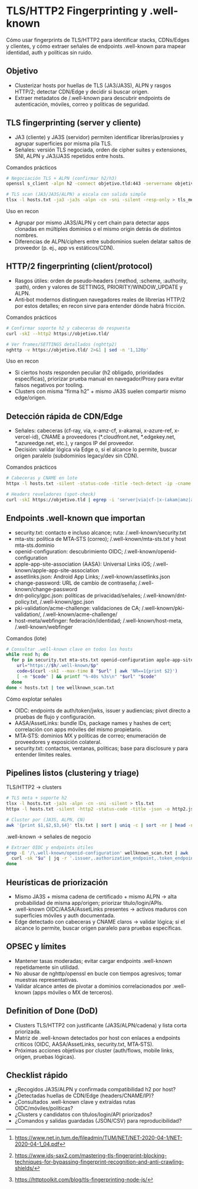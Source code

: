 # TLS/HTTP2 Fingerprinting y .well-known

Cómo usar fingerprints de TLS/HTTP2 para identificar stacks, CDNs/Edges y clientes, y cómo extraer señales de endpoints .well-known para mapear identidad, auth y políticas sin ruido.

## Objetivo

- Clusterizar hosts por huellas de TLS (JA3/JA3S), ALPN y rasgos HTTP/2; detectar CDN/Edge y decidir si buscar origen.
- Extraer metadatos de /.well-known para descubrir endpoints de autenticación, móviles, correo y políticas de seguridad.

## TLS fingerprinting (server y cliente)

- JA3 (cliente) y JA3S (servidor) permiten identificar librerías/proxies y agrupar superficies por misma pila TLS.
- Señales: versión TLS negociada, orden de cipher suites y extensiones, SNI, ALPN y JA3/JA3S repetidos entre hosts.

Comandos prácticos

```bash
# Negociación TLS + ALPN (confirmar h2/h3)
openssl s_client -alpn h2 -connect objetivo.tld:443 -servername objetivo.tld </dev/null 2>/dev/null | egrep -i 'ALPN|Protocol|Cipher|Verify'

# TLS scan (JA3/JA3S/ALPN) a escala con salida simple
tlsx -l hosts.txt -ja3 -ja3s -alpn -cn -sni -silent -resp-only > tls_meta.txt
```

Uso en recon

- Agrupar por mismo JA3S/ALPN y cert chain para detectar apps clonadas en múltiples dominios o el mismo origin detrás de distintos nombres.
- Diferencias de ALPN/ciphers entre subdominios suelen delatar saltos de proveedor (p. ej., app vs estáticos/CDN).

## HTTP/2 fingerprinting (client/protocol)

- Rasgos útiles: orden de pseudo‑headers (:method, :scheme, :authority, :path), orden y valores de SETTINGS, PRIORITY/WINDOW_UPDATE y ALPN.
- Anti‑bot modernos distinguen navegadores reales de librerías HTTP/2 por estos detalles; en recon sirve para entender dónde habrá fricción.

Comandos prácticos

```bash
# Confirmar soporte h2 y cabeceras de respuesta
curl -skI --http2 https://objetivo.tld/

# Ver frames/SETTINGS detallados (nghttp2)
nghttp -v https://objetivo.tld/ 2>&1 | sed -n '1,120p'
```

Uso en recon

- Si ciertos hosts responden peculiar (h2 obligado, prioridades específicas), priorizar prueba manual en navegador/Proxy para evitar falsos negativos por tooling.
- Clusters con misma “firma h2” + mismo JA3S suelen compartir mismo edge/origen.

## Detección rápida de CDN/Edge

- Señales: cabeceras (cf-ray, via, x-amz-cf, x-akamai, x-azure-ref, x-vercel-id), CNAME a proveedores (*.cloudfront.net, *.edgekey.net, *.azureedge.net, etc.), y rangos IP del proveedor.
- Decisión: validar lógica vía Edge o, si el alcance lo permite, buscar origen paralelo (subdominios legacy/dev sin CDN).

Comandos prácticos

```bash
# Cabeceras y CNAME en lote
httpx -l hosts.txt -silent -status-code -title -tech-detect -ip -cname -json -o httpx_meta.json

# Headers reveladores (spot-check)
curl -skI https://objetivo.tld | egrep -i 'server|via|cf-|x-(akam|amz|azure|fastly|vercel|netlify|cdn)'
```

## Endpoints .well-known que importan

- security.txt: contacto e incluso alcance; ruta: /.well-known/security.txt
- mta-sts: política de MTA‑STS (correo); /.well-known/mta-sts.txt y host mta-sts.dominio
- openid-configuration: descubrimiento OIDC; /.well-known/openid-configuration
- apple-app-site-association (AASA): Universal Links iOS; /.well-known/apple-app-site-association
- assetlinks.json: Android App Links; /.well-known/assetlinks.json
- change-password: URL de cambio de contraseña; /.well-known/change-password
- dnt-policy/gpc.json: políticas de privacidad/señales; /.well-known/dnt-policy.txt, /.well-known/gpc.json
- pki-validation/acme-challenge: validaciones de CA; /.well-known/pki-validation/, /.well-known/acme-challenge/
- host-meta/webfinger: federación/identidad; /.well-known/host-meta, /.well-known/webfinger

Comandos (lote)

```bash
# Consultar .well-known clave en todos los hosts
while read h; do
  for p in security.txt mta-sts.txt openid-configuration apple-app-site-association assetlinks.json change-password dnt-policy.txt gpc.json; do
    url="https://$h/.well-known/$p"
    code=$(curl -skI --max-time 8 "$url" | awk 'NR==1{print $2}')
    [ -n "$code" ] && printf "%-40s %3s\n" "$url" "$code"
  done
done < hosts.txt | tee wellknown_scan.txt
```

Cómo explotar señales

- OIDC: endpoints de auth/token/jwks, issuer y audiencias; pivot directo a pruebas de flujo y configuración.
- AASA/AssetLinks: bundle IDs, package names y hashes de cert; correlación con apps móviles del mismo propietario.
- MTA‑STS: dominios MX y políticas de correo; enumeración de proveedores y exposición colateral.
- security.txt: contactos, ventanas, políticas; base para disclosure y para entender límites reales.

## Pipelines listos (clustering y triage)

TLS/HTTP2 → clusters

```bash
# TLS meta + soporte h2
tlsx -l hosts.txt -ja3s -alpn -cn -sni -silent > tls.txt
httpx -l hosts.txt -silent -http2 -status-code -title -json -o http2.json

# Cluster por (JA3S, ALPN, CN)
awk '{print $1,$2,$3,$4}' tls.txt | sort | uniq -c | sort -nr | head -n 50
```

.well-known → señales de negocio

```bash
# Extraer OIDC y endpoints útiles
grep -E '/\.well-known/openid-configuration' wellknown_scan.txt | awk '{print $1}' | while read u; do
  curl -sk "$u" | jq -r '.issuer,.authorization_endpoint,.token_endpoint,.jwks_uri'
done
```

## Heurísticas de priorización

- Mismo JA3S + misma cadena de certificado + mismo ALPN → alta probabilidad de misma app/origen; priorizar título/login/APIs.
- .well-known OIDC/AASA/AssetLinks presentes → activos maduros con superficies móviles y auth documentada.
- Edge detectado con cabeceras y CNAME claros → validar lógica; si el alcance lo permite, buscar origen paralelo para pruebas específicas.

## OPSEC y límites

- Mantener tasas moderadas; evitar cargar endpoints .well-known repetidamente sin utilidad.
- No abusar de nghttp/openssl en bucle con tiempos agresivos; tomar muestras representativas.
- Validar alcance antes de pivotar a dominios correlacionados por .well-known (apps móviles o MX de terceros).

## Definition of Done (DoD)

- Clusters TLS/HTTP2 con justificante (JA3S/ALPN/cadena) y lista corta priorizada.
- Matriz de .well-known detectados por host con enlaces a endpoints críticos (OIDC, AASA/AssetLinks, security.txt, MTA‑STS).
- Próximas acciones objetivas por cluster (auth/flows, mobile links, origen, pruebas lógicas).

## Checklist rápido

- ¿Recogidos JA3S/ALPN y confirmada compatibilidad h2 por host?
- ¿Detectadas huellas de CDN/Edge (headers/CNAME/IP)?
- ¿Consultados .well-known clave y extraídas rutas OIDC/móviles/políticas?
- ¿Clusters y candidatos con títulos/login/API priorizados?
- ¿Comandos y salidas guardadas (JSON/CSV) para reproducibilidad?
  <span style="display:none">[^3][^7][^9]</span>


[^1]: https://www.scrapeless.com/en/blog/bypass-https2
    
[^2]: https://www.adspower.com/es/blog/tls-fingerprinting-techniques-and-bypassing-methods
    
[^3]: https://www.net.in.tum.de/fileadmin/TUM/NET/NET-2020-04-1/NET-2020-04-1_04.pdf
    
[^4]: https://lwthiker.com/networks/2022/06/17/tls-fingerprinting.html
    
[^5]: https://www.trickster.dev/post/understanding-http2-fingerprinting/
    
[^6]: https://www.blackhat.com/docs/eu-17/materials/eu-17-Shuster-Passive-Fingerprinting-Of-HTTP2-Clients-wp.pdf
    
[^7]: https://www.ids-sax2.com/mastering-tls-fingerprint-blocking-techniques-for-bypassing-fingerprint-recognition-and-anti-crawling-shields/
    
[^8]: https://www.peakhour.io/learning/fingerprinting/what-is-http2-fingerprinting/
    
[^9]: https://httptoolkit.com/blog/tls-fingerprinting-node-js/
    
[^10]: https://blog.cloudflare.com/id-id/ja4-signals/

